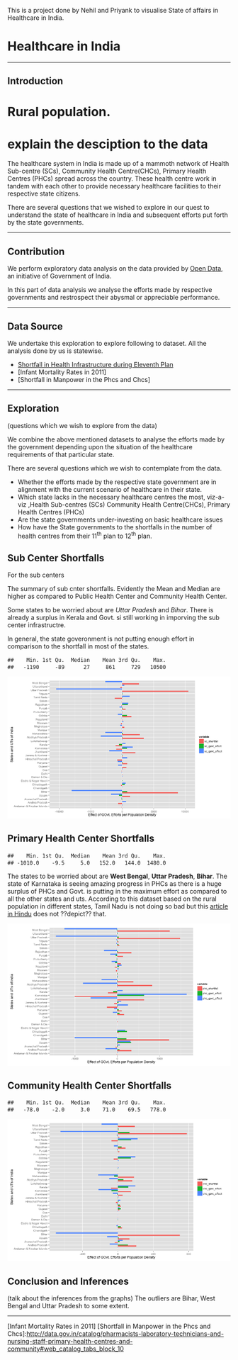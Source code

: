 
This is a project done by Nehil and Priyank to visualise State of affairs in Healthcare in India.




Healthcare in India
===========================
----------------------------

Introduction
------------

# Rural population.
# explain the desciption to the data


The healthcare system in India is made up of a mammoth network of Health Sub-centre (SCs), Community Health Centre(CHCs), Primary Health Centres (PHCs) spread across the country. These health centre work in tandem with each other to provide necessary healthcare facilities to their respective state citizens. 

There are several questions that we wished to explore in our quest to understand the state of healthcare in India and subsequent efforts put forth by the state governments.



----------------------------------------------

Contribution
------------
We perform exploratory data analysis on the data provided by [Open Data], an initiative of  Government of India. 

In this part of data analysis we analyse the efforts made by respective governments and restrospect their abysmal or appreciable performance. 

--------------------------------------------

Data Source
------------

We undertake this exploration to explore following to dataset. All the analysis done by us is statewise.

* [Shortfall in Health Infrastructure during Eleventh Plan]
* [Infant Mortality Rates in 2011]
* [Shortfall in Manpower in the Phcs and Chcs]

--------------------------------------------------------


Exploration
-----------
(questions which we wish to explore from the data)

We combine the above mentioned datasets to analyse the efforts made by the government depending upon the situation of the healthcare requirements of that particular state.

There are several questions which we wish to contemplate from the data.
* Whether the efforts made by the respective state government are in alignment with the current scenario of healthcare in their state.
* Which state lacks in the necessary healthcare centres the most, viz-a-viz ,Health Sub-centres (SCs) Community Health Centre(CHCs), Primary Health Centres (PHCs)
* Are the state governments under-investing on basic healthcare issues 
* How have the State governments to the shortfalls in the number of health centres from their 11<sup>th</sup> plan to 12<sup>th</sup> plan.




Sub Center Shortfalls
----------------------

For the sub centers


The summary of sub cnter shortfalls. 
Evidently the Mean and Median are higher as compared to Public Health Center and Community Health Center.

Some states to be worried about are *Uttar Pradesh* and *Bihar*. There is already a surplus in Kerala and Govt. si still working in imporving the sub center infrastructre.

In general, the state goveronment is not putting enough effort in comparison to the shortfall in most of the states. 



```
##    Min. 1st Qu.  Median    Mean 3rd Qu.    Max. 
##   -1190     -89      27     861     729   10500
```



![plot of chunk unnamed-chunk-3](figure/unnamed-chunk-3.png) 




Primary Health Center Shortfalls
----------------------

```
##    Min. 1st Qu.  Median    Mean 3rd Qu.    Max. 
## -1010.0    -9.5     5.0   152.0   144.0  1480.0
```



The states to be worried about are **West Bengal**, **Uttar Pradesh**, **Bihar**. The state of Karnataka is seeing amazing progress in PHCs as there is a huge surplus of PHCs and Govt. is putting in the maximum effort as compared to all the other states and uts. According to this dataset based on the rural population in different states, Tamil Nadu is not doing so bad but this [article in Hindu](http://www.thehindu.com/todays-paper/tp-features/tp-downtown/article2309749.ece?css=print) does not ??depict?? that. 

![plot of chunk unnamed-chunk-5](figure/unnamed-chunk-5.png) 



Community Health Center Shortfalls
----------------------

```
##    Min. 1st Qu.  Median    Mean 3rd Qu.    Max. 
##   -78.0    -2.0     3.0    71.0    69.5   778.0
```




![plot of chunk unnamed-chunk-7](figure/unnamed-chunk-7.png) 









Conclusion and Inferences
-------------------------

(talk about the inferences from the graphs)
The outliers are Bihar, West Bengal and Uttar Pradesh to some extent. 

-------------------------------



[open data]:http://data.gov.in/
[Shortfall in Health Infrastructure during Eleventh Plan]:http://data.gov.in/catalog/shortfall-health-infrastructure-during-eleventh-plan#web_catalog_tabs_block_10
[Infant Mortality Rates in 2011]
[Shortfall in Manpower in the Phcs and Chcs]:http://data.gov.in/catalog/pharmacists-laboratory-technicians-and-nursing-staff-primary-health-centres-and-community#web_catalog_tabs_block_10
